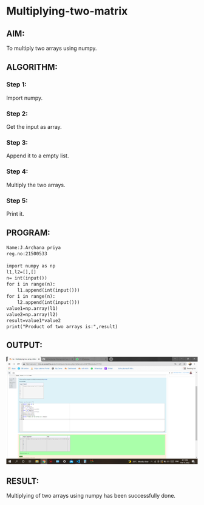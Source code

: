 # Multiplying-two-matrix

## AIM:
To multiply two arrays using numpy.

## ALGORITHM:

### Step 1:
Import numpy.
### Step 2:
Get the input as array.
### Step 3:
Append it to a empty list.
### Step 4:
Multiply the two arrays.
### Step 5:
Print it.

## PROGRAM: 
```
Name:J.Archana priya
reg.no:21500533

import numpy as np
l1,l2=[],[]
n= int(input())
for i in range(n):
    l1.append(int(input()))
for i in range(n):
    l2.append(int(input()))
value1=np.array(l1)
value2=np.array(l2)
result=value1*value2
print("Product of two arrays is:",result)

```
## OUTPUT:
![array](./array.png)
## RESULT:
Multiplying of two arrays using numpy has been successfully done.

